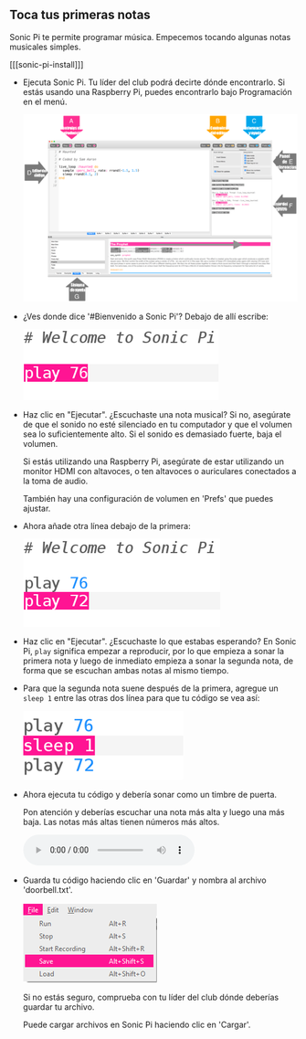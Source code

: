 ## Toca tus primeras notas

Sonic Pi te permite programar música. Empecemos tocando algunas notas musicales simples.

[[[sonic-pi-install]]]

+ Ejecuta Sonic Pi. Tu líder del club podrá decirte dónde encontrarlo. Si estás usando una Raspberry Pi, puedes encontrarlo bajo Programación en el menú.
    
    ![captura de pantalla](images/tune-GUI.png)

+ ¿Ves donde dice '#Bienvenido a Sonic Pi'? Debajo de allí escribe:
    
    ![captura de pantalla](images/tune-play.png)

+ Haz clic en "Ejecutar". ¿Escuchaste una nota musical? Si no, asegúrate de que el sonido no esté silenciado en tu computador y que el volumen sea lo suficientemente alto. Si el sonido es demasiado fuerte, baja el volumen.
    
    Si estás utilizando una Raspberry Pi, asegúrate de estar utilizando un monitor HDMI con altavoces, o ten altavoces o auriculares conectados a la toma de audio.
    
    También hay una configuración de volumen en 'Prefs' que puedes ajustar.

+ Ahora añade otra línea debajo de la primera:
    
    ![captura de pantalla](images/tune-play2.png)

+ Haz clic en "Ejecutar". ¿Escuchaste lo que estabas esperando? En Sonic Pi, `play` significa empezar a reproducir, por lo que empieza a sonar la primera nota y luego de inmediato empieza a sonar la segunda nota, de forma que se escuchan ambas notas al mismo tiempo.

+ Para que la segunda nota suene después de la primera, agregue un `sleep 1` entre las otras dos línea para que tu código se vea así:
    
    ![captura de pantalla](images/tune-sleep.png)

+ Ahora ejecuta tu código y debería sonar como un timbre de puerta.
    
    Pon atención y deberías escuchar una nota más alta y luego una más baja. Las notas más altas tienen números más altos.
    
    <div id="audio-preview" class="pdf-hidden">
      <audio controls preload> <source src="resources/doorbell-1.mp3" type="audio/mpeg"> Tu navegador no tiene soporte para el elemento de <code>audio</code>. </audio>
    </div>
+ Guarda tu código haciendo clic en 'Guardar' y nombra al archivo 'doorbell.txt'.
    
    ![captura de pantalla](images/tune-save.png)
    
    Si no estás seguro, comprueba con tu líder del club dónde deberías guardar tu archivo.
    
    Puede cargar archivos en Sonic Pi haciendo clic en 'Cargar'.